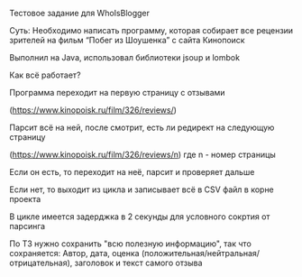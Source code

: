Тестовое задание для WhoIsBlogger

Суть: Необходимо написать программу, которая собирает все рецензии зрителей на фильм “Побег из Шоушенка” с сайта Кинопоиск 

Выполнил на Java, использовал библиотеки jsoup и lombok 

Как всё работает? 

Программа переходит на первую страницу с отзывами 

(https://www.kinopoisk.ru/film/326/reviews/)

Парсит всё на ней, после смотрит, есть ли редирект на следующую страницу

(https://www.kinopoisk.ru/film/326/reviews/n) где n - номер страницы

Если он есть, то переходит на неё, парсит и проверяет дальше

Если нет, то выходит из цикла и записывает всё в CSV файл в корне проекта

В цикле имеется задерджка в 2 секунды для условного сокртия от парсинга 

По ТЗ нужно сохранить "всю полезную информацию", так что сохраняется: Автор, дата, оценка (положительная/нейтральная/отрицательная), заголовок и текст самого отзыва
